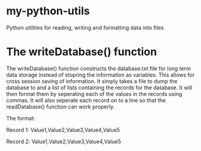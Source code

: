 # my-python-utils
Python utilities for reading, writing and formatting data into files


# The writeDatabase() function
The writeDatabase() function constructs the database.txt file for long term data storage instead of stopring the information as variables. This allows for cross session saving of information. It simply takes a file to dump the database to and a list of lists containing the records for the database. It will then format them by seperating each of the values in the records using commas. It will also seperate each record on to a line so that the readDatabase() function can work properly.

The format:

  Record 1: Value1,Value2,Value3,Value4,Value5

  Record 2: Value1,Value2,Value3,Value4,Value5
